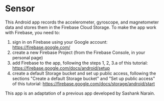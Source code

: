 # Sensor

This Android app records the accelerometer, gyroscope, and magnetometer data and stores them in the Firebase Cloud Storage.
To make the app work with Firebase, you need to:
1) sign in on Firebase using your Google account: https://firebase.google.com/
2) create a new Firebase Project (from the Firebase Console, in your personal page)
3) add Firebase to the app, following the steps 1, 2, 3.a of this tutorial: https://firebase.google.com/docs/android/setup
4) create a default Storage bucket and set up public access, following the sections "Create a default Storage bucket" 
   and "Set up public access" of this tutorial: https://firebase.google.com/docs/storage/android/start




This app is an adaptation of a previous app developed by Sashank Narain.
